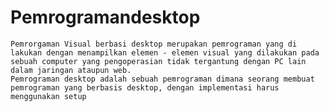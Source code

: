 # Pemrogramandesktop

    Pemrorgaman Visual berbasi desktop merupakan pemrograman yang di lakukan dengan menampilkan elemen - elemen visual yang dilakukan pada sebuah computer yang pengoperasian tidak tergantung dengan PC lain dalam jaringan ataupun web. 
    Pemrograman desktop adalah sebuah pemrograman dimana seorang membuat 
    pemrograman yang berbasis desktop, dengan implementasi harus menggunakan setup
